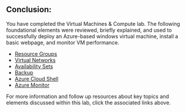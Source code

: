 ﻿## **Conclusion:** 

You have completed the Virtual Machines &amp; Compute lab. The following foundational elements were reviewed, briefly explained, and used to successfully deploy an Azure-based windows virtual machine, install a basic webpage, and monitor VM performance. 

- [Resource Groups](https://learn.microsoft.com/en-us/azure/azure-resource-manager/management/manage-resource-groups-portal)
- [Virtual Networks](https://docs.microsoft.com/en-us/azure/virtual-network/virtual-networks-overview)
- [Availability Sets](https://learn.microsoft.com/en-us/azure/virtual-machines/availability-set-overview)
- [Backup](https://docs.microsoft.com/en-us/azure/backup/)
- [Azure Cloud Shell](https://docs.microsoft.com/en-gb/azure/cloud-shell/features)
- [Azure Monitor](https://docs.microsoft.com/en-gb/azure/azure-monitor/)

For more information and follow up resources about key topics and elements discussed within this lab, click the associated links above.
